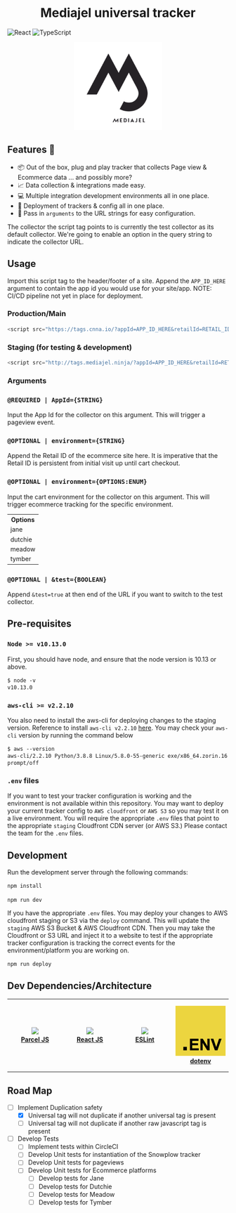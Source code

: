 <h1 align="center"><strong>Mediajel universal tracker</strong></h1>

![React](https://badges.aleen42.com/src/react.svg)
![TypeScript](https://badges.frapsoft.com/typescript/awesome/typescript.png?v=101)

<div align="center"><img src="public/logo.png "width="200" height="200" /></div>

## Features :rocket:

- :package: Out of the box, plug and play tracker that collects Page view & Ecommerce data ... and possibly more?
- :chart_with_upwards_trend: Data collection & integrations made easy.
- :computer: Multiple integration development environments all in one place.
- :open_file_folder: Deployment of trackers & config all in one place.
- :wrench: Pass in `arguments` to the URL strings for easy configuration.

The collector the script tag points to is currently the test collector as its default collector. We're going to enable an option in the query string to indicate the collector URL.

## Usage

Import this script tag to the header/footer of a site. Append the `APP_ID_HERE` argument to contain the app id you would use for your site/app.
NOTE: CI/CD pipeline not yet in place for deployment.

### Production/Main

```javascript
<script src="https://tags.cnna.io/?appId=APP_ID_HERE&retailId=RETAIL_ID_HERE&environment=CART_PLATFORM_HERE&test=true"></script>
```

### Staging (for testing & development)

```javascript
<script src="http://tags.mediajel.ninja/?appId=APP_ID_HERE&retailId=RETAIL_ID_HERE&environment=CART_PLATFORM_HERE&test=true"></script>
```

### Arguments

### `@REQUIRED | AppId={STRING}`

Input the App Id for the collector on this argument. This will trigger a pageview event.

### `@OPTIONAL | environment={STRING}`

Append the Retail ID of the ecommerce site here. It is
imperative that the Retail ID is persistent from initial
visit up until cart checkout.

### `@OPTIONAL | environment={OPTIONS:ENUM}`

Input the cart environment for the collector on this argument. This will trigger ecommerce tracking for the specific environment.

<table>
  <tr>
    <th>
      <b>Options
      </b>
    </th>
  </tr>
  <tr>
    <td>jane</td>
  </tr>
    <tr>
    <td>dutchie</td>
  </tr>
    <tr>
    <td>meadow</td>
  </tr>
    <tr>
    <td>tymber</td>
  </tr>
</table>

### `@OPTIONAL | &test={BOOLEAN}`

Append `&test=true` at then end of the URL if you want to switch to the test collector.

## Pre-requisites

### `Node >= v10.13.0`

First, you should have node, and ensure that the node version is 10.13 or above.

```
$ node -v
v10.13.0
```

### `aws-cli >= v2.2.10`

You also need to install the aws-cli for deploying changes to the staging version.
Reference to install `aws-cli v2.2.10` [here](https://docs.aws.amazon.com/cli/latest/userguide/install-cliv2.html). You may check your `aws-cli` version by running the command below

```
$ aws --version
aws-cli/2.2.10 Python/3.8.8 Linux/5.8.0-55-generic exe/x86_64.zorin.16 prompt/off

```

### `.env` files

If you want to test your tracker configuration is working and the environment is not available within this repository. You may want to deploy your current tracker config to `AWS cloudfront` or `AWS S3` so you may test it on a live environment. You will require the appropriate `.env` files that point to the appropriate `staging` Cloudfront CDN server (or AWS S3.) Please contact the team for the `.env` files.

## Development

Run the development server through the following commands:

```
npm install

npm run dev
```

If you have the appropriate `.env` files. You may deploy your changes to AWS cloudfront staging or S3 via the `deploy` command. This will update the `staging` AWS S3 Bucket & AWS Cloudfront CDN. Then you may take the Cloudfront or S3 URL and inject it to a website to test if the appropriate tracker configuration is tracking the correct events for the environment/platform you are working on.

```
npm run deploy
```

## Dev Dependencies/Architecture

<table>
<tr>
 <td width="160" height="160" align="center">
      <a target="_blank" href="https://parceljs.org/">
        <img src="https://parceljs.org/assets/parcel-front.webp" />
        <br />
        <strong>Parcel JS</strong>
      </a>
    </td>
      <td width="160" height="160"  align="center">
      <a target="_blank" href="https://reactjs.org/">
        <img src="https://upload.wikimedia.org/wikipedia/commons/a/a7/React-icon.svg" />
        <br />
        <strong>React JS</strong>
      </a>
    </td>
    <td width="160" height="160"  align="center">
      <a target="_blank" href="https://eslint.org/">
        <img src="https://camo.githubusercontent.com/a5e575e94f48ea666506fe28bf0eaf475ef28b2ed8e5b829e48a21f9c6390d49/68747470733a2f2f63646e2e776f726c64766563746f726c6f676f2e636f6d2f6c6f676f732f65736c696e742e737667" />
        <br />
        <strong>ESLint</strong>
      </a>
    </td>
    <td width="160" height="160"  align="center">
      <a target="_blank" href="https://github.com/motdotla/dotenv#readme">
        <img src="https://raw.githubusercontent.com/motdotla/dotenv/master/dotenv.png" />
        <br />
        <strong>dotenv</strong>
      </a>
    </td>
    </tr>
</table>

## Road Map

- [ ] Implement Duplication safety
  - [x] Universal tag will not duplicate if another universal tag is present
  - [ ] Universal tag will not duplicate if another raw javascript tag is present
- [ ] Develop Tests
  - [ ] Implement tests within CircleCI
  - [ ] Develop Unit tests for instantiation of the Snowplow tracker
  - [ ] Develop Unit tests for pageviews
  - [ ] Develop Unit tests for Ecommerce platforms
    - [ ] Develop tests for Jane
    - [ ] Develop tests for Dutchie
    - [ ] Develop tests for Meadow
    - [ ] Develop tests for Tymber
